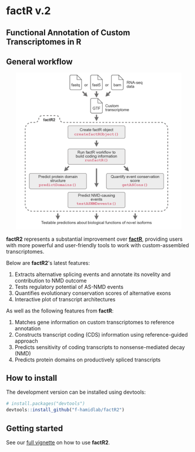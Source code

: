 # **factR v.2**

## Functional Annotation of Custom Transcriptomes in R

## General workflow
<p align="center">
  <img src="man/figures/factR2.png" width="450"/>
</p>


**factR2** represents a substantial improvement over 
[**factR**](https://fursham-h.github.io/factR/), providing users with
more powerful and user-friendly tools to work
with custom-assembled transcriptomes.  

Below are **factR2**'s latest features:

1. Extracts alternative splicing events and annotate its novelity and 
contribution to NMD outcome
2. Tests regulatory potential of AS-NMD events
3. Quantifies evolutionary conservation scores of alternative exons
4. Interactive plot of transcript architectures

As well as the following features from **factR**:

1. Matches gene information on custom transcriptomes to reference annotation
2. Constructs transcript coding (CDS) information using reference-guided approach
3. Predicts sensitivity of coding transcripts to nonsense-mediated decay (NMD)
4. Predicts protein domains on productively spliced transcripts
  
## How to install
The development version can be installed using devtools:
```r
# install.packages("devtools")
devtools::install_github("f-hamidlab/factR2")
```

## Getting started

See our [full vignette]() on how to use **factR2**.
